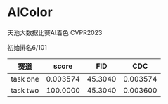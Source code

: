 # AlColor	

天池大数据比赛AI着色 CVPR2023

初始排名6/101

|赛道| score  |   FID   |   CDC|
|----------- | ----------- | ----------- |----------- |
| task one |0.003574 | 45.3040 | 0.003574|
| task two |100.0000 | 45.3040|0.003600|
